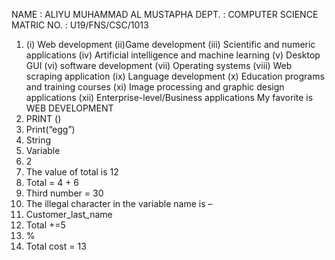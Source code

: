 NAME : ALIYU MUHAMMAD AL MUSTAPHA
DEPT. : COMPUTER SCIENCE 
MATRIC NO. : U19/FNS/CSC/1013
1.	 (i) Web development 								                      (ii)Game development                                                                                                                                 (iii) Scientific and numeric applications                                                                                                     (iv) Artificial intelligence and machine learning                                                                                               (v) Desktop GUI                                                                                                                                                     (vi) software development                                                                                                                                                     (vii) Operating systems                                                                                                                                              (viii) Web scraping application                                                                                                                   (ix) Language development                                                                                                                                        (x) Education programs and training courses                                                                                                            (xi) Image processing and graphic design applications                                                                                     (xii) Enterprise-level/Business applications                                                                                                                                                                                                                                                                                                      My favorite is WEB DEVELOPMENT  
2. PRINT () 
3. Print(“egg”) 
4. String
5. Variable 
6. 2 
7. The value of total is 12
8. Total = 4 + 6
9. Third number = 30 
10. The illegal character in the variable name is –
11. Customer_last_name 
12. Total +=5
13. %
14.  Total cost = 13
